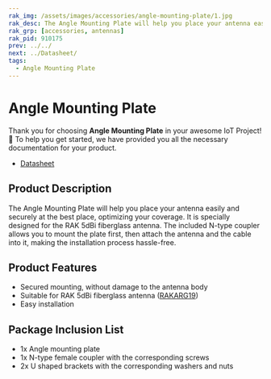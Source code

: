 ```yaml
---
rak_img: /assets/images/accessories/angle-mounting-plate/1.jpg
rak_desc: The Angle Mounting Plate will help you place your antenna easily and securely at the best place, optimizing your coverage. It is specially designed for the RAK 5dBi fiberglass antenna.
rak_grp: [accessories, antennas]
rak_pid: 910175
prev: ../../
next: ../Datasheet/
tags:
  - Angle Mounting Plate
---
```


# Angle Mounting Plate

Thank you for choosing **Angle Mounting Plate** in your awesome IoT Project! 🎉 To help you get started, we have provided you all the necessary documentation for your product.

* [Datasheet](../Datasheet/)

## Product Description

The Angle Mounting Plate will help you place your antenna easily and securely at the best place, optimizing your coverage. It is specially designed for the RAK 5dBi fiberglass antenna. The included N-type coupler allows you to mount the plate first, then attach the antenna and the cable into it, making the installation process hassle-free.

## Product Features

- Secured mounting, without damage to the antenna body
- Suitable for RAK 5dBi fiberglass antenna ([RAKARG19](https://docs.rakwireless.com/Product-Categories/Accessories/RAKARG19/Overview/))
- Easy installation

## Package Inclusion List

- 1x Angle mounting plate 
- 1x N-type female coupler with the corresponding screws 
- 2x U shaped brackets with the corresponding washers and nuts